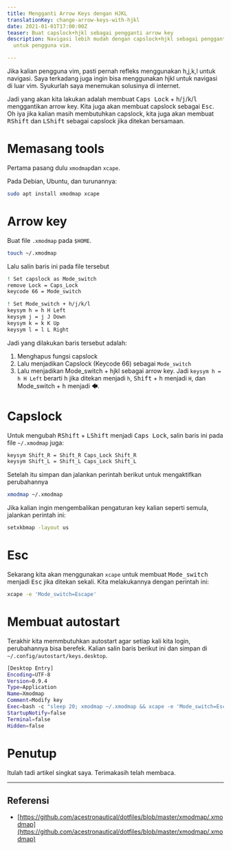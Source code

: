 ```yaml
---
title: Mengganti Arrow Keys dengan HJKL
translationKey: change-arrow-keys-with-hjkl
date: 2021-01-01T17:00:00Z
teaser: Buat capslock+hjkl sebagai pengganti arrow key
description: Navigasi lebih mudah dengan capslock+hjkl sebagai pengganti arrow key
  untuk pengguna vim.

---
```

Jika kalian pengguna vim, pasti pernah refleks menggunakan h,j,k,l untuk navigasi. Saya terkadang juga ingin bisa menggunakan hjkl untuk navigasi di luar vim. Syukurlah saya menemukan solusinya di internet.

Jadi yang akan kita lakukan adalah membuat <kbd>Caps Lock</kbd> + <kbd>h</kbd>/<kbd>j</kbd>/<kbd>k</kbd>/<kbd>l</kbd> menggantikan arrow key. Kita juga akan membuat capslock sebagai <kbd>Esc</kbd>. Oh iya jika kalian masih membutuhkan capslock, kita juga akan membuat <kbd>RShift</kbd> dan <kbd>LShift</kbd>  sebagai capslock jika ditekan bersamaan.

# Memasang tools

Pertama pasang dulu `xmodmap`dan `xcape`.

Pada Debian, Ubuntu, dan turunannya:

``` bash
sudo apt install xmodmap xcape
```

# Arrow key

Buat file `.xmodmap` pada `$HOME`.

``` bash
touch ~/.xmodmap
```

Lalu salin baris ini pada file tersebut

``` bash
! Set capslock as Mode_switch
remove Lock = Caps_Lock
keycode 66 = Mode_switch

! Set Mode_switch + h/j/k/l 
keysym h = h H Left
keysym j = j J Down
keysym k = k K Up
keysym l = l L Right 
```

Jadi yang dilakukan baris tersebut adalah:

1. Menghapus fungsi capslock
2. Lalu menjadikan Capslock (Keycode 66) sebagai `Mode_switch`
3. Lalu menjadikan Mode_switch + hjkl sebagai arrow key. Jadi `keysym h = h H Left` berarti <kbd>h</kbd> jika ditekan menjadi `h`, <kbd>Shift</kbd> + <kbd>h</kbd> menjadi `H`, dan </kbd>Mode_switch</kbd> + <kbd>h</kbd> menjadi <kbd>🡄</kbd>.

# Capslock

Untuk mengubah <kbd>RShift</kbd> + <kbd>LShift</kbd> menjadi <kbd>Caps Lock</kbd>, salin baris ini pada file `~/.xmodmap` juga:

``` bash
keysym Shift_R = Shift_R Caps_Lock Shift_R
keysym Shift_L = Shift_L Caps_Lock Shift_L
```
Setelah itu simpan dan jalankan perintah berikut untuk mengaktifkan perubahannya

``` bash
xmodmap ~/.xmodmap
```

Jika kalian ingin mengembalikan pengaturan key kalian seperti semula, jalankan perintah ini:

``` bash
setxkbmap -layout us
```


# Esc

Sekarang kita akan menggunakan `xcape` untuk membuat <kbd>Mode_switch</kbd> menjadi <kbd>Esc</kbd> jika ditekan sekali. Kita melakukannya dengan perintah ini:

``` bash
xcape -e 'Mode_switch=Escape'
```

# Membuat autostart

Terakhir kita memmbutuhkan autostart agar setiap kali kita login, perubahannya bisa berefek. Kalian salin baris berikut ini dan simpan di `~/.config/autostart/keys.desktop`.

``` bash
[Desktop Entry]
Encoding=UTF-8
Version=0.9.4
Type=Application
Name=Xmodmap
Comment=Modify key
Exec=bash -c "sleep 20; xmodmap ~/.xmodmap && xcape -e 'Mode_switch=Escape'"
StartupNotify=false
Terminal=false
Hidden=false
```

# Penutup

Itulah tadi artikel singkat saya. Terimakasih telah membaca.

---

## Referensi

- [https://github.com/acestronautical/dotfiles/blob/master/xmodmap/.xmodmap](https://github.com/acestronautical/dotfiles/blob/master/xmodmap/.xmodmap)